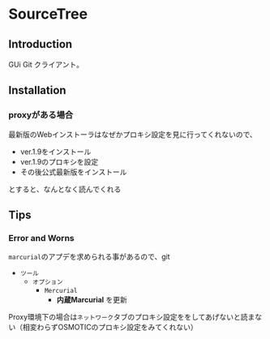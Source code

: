 # SourceTree
## Introduction
GUi Git クライアント。
## Installation
### proxyがある場合
最新版のWebインストーラはなぜかプロキシ設定を見に行ってくれないので、
- ver.1.9をインストール
- ver.1.9のプロキシを設定
- その後公式最新版をインストール

とすると、なんとなく読んでくれる

## Tips
### Error and Worns
`marcurial`のアプデを求められる事があるので、git 
- `ツール`
	+ `オプション`
		* `Mercurial`
			- **内蔵Marcurial** を更新

Proxy環境下の場合は`ネットワーク`タブのプロキシ設定ををしてあげないと読まない（相変わらずOSMOTICのプロキシ設定をみてくれない）
